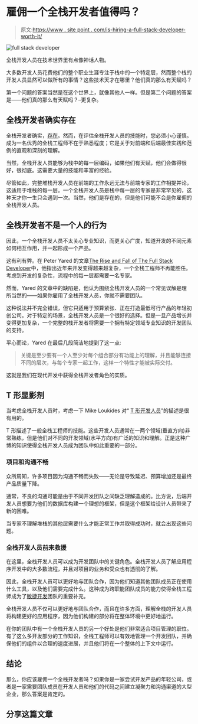 # 雇佣一个全栈开发者值得吗？

> 原文:[https://www . site point . com/is-hiring-a-full-stack-developer-worth-it/](https://www.sitepoint.com/is-hiring-a-full-stack-developer-worth-it/)

![full stack developer](../Images/683e3fd5a9453bd6ca66cb8f9a5e9666.png)

全栈开发人员在技术世界里有点像神话人物。

大多数开发人员花费他们的整个职业生涯专注于栈中的一个特定层，然而整个栈的开发人员显然可以做所有的事情？这些技术天才在哪里？他们真的那么有天赋吗？

第一个问题的答案当然是在这个世界上，就像其他人一样。但是第二个问题的答案是——他们真的那么有天赋吗？–更复杂。

## 全栈开发者确实存在

全栈开发者确实，[存在](http://www.toptal.com/full-stack)。然而，在评估全栈开发人员的技能时，您必须小心谨慎。成为一名优秀的全栈工程师不在于熟悉程度；它是关于对前端和后端最佳实践和范例的直观和深刻的理解。

当然，全栈开发人员能够为栈中的每一层编码，如果他们有天赋，他们会做得很好，很彻底。这需要大量的技能和丰富的经验。

尽管如此，完整堆栈开发人员在前端的工作永远无法与前端专家的工作相提并论，这适用于堆栈的每一层。一个全栈开发人员是栈中每一层的专家是非常罕见的，这种天才你一生只会遇到一次。当然，他们是存在的，但是他们可能不会是你雇佣的全栈开发人员。

## 全栈开发者不是一个人的行为

因此，一个全栈开发人员不太关心专业知识，而更关心广度，知道开发的不同元素如何相互作用，并一起形成一个产品。

这有利有弊。在 Peter Yared 的文章[The Rise and Fall of The Full Stack Developer](http://techcrunch.com/2014/11/08/the-rise-and-fall-of-the-full-stack-developer/)中，他指出近年来开发变得越来越复杂，一个全栈工程师不再能胜任。考虑到开发的复杂性，流程中的每一层都需要一名专家。

然而，Yared 的文章中的缺陷是，他认为围绕全栈开发人员的一个常见误解是理所当然的——如果你雇用了全栈开发人员，你就不需要团队。

这种说法并不完全错误，但它只适用于预算紧张、正在打造最低可行产品的年轻初创公司。对于特定的场景，全栈开发人员是一个很好的选择。但是一旦产品增长并变得更加复杂，一个完整的栈开发者将需要一个拥有特定领域专业知识的开发团队的支持。

平心而论，Yared 在最后几段简洁地提到了这一点:

> 关键是至少要有一个人至少对每个组合部分有功能上的理解，并且能够连接不同的层次，与每个专家一起工作，这样一个特性才能被实际交付。

这就是我们在现代开发中获得全栈开发者角色的实质。

## T 形显影剂

当考虑全栈开发人员时，考虑一下 Mike Loukides 对“ [T 形开发人员](http://radar.oreilly.com/2014/04/full-stack-developers.html)”的描述是很有用的。

T 形描述了一般全栈工程师的技能。这些开发人员通常在一两个领域(垂直方向)非常熟练，但是他们对不同的开发领域(水平方向)有广泛的知识和理解。正是这种广博的知识使得全栈开发人员成为团队中如此重要的一部分。

### 项目和沟通不畅

众所周知，许多项目因为沟通不畅而失败——无论是导致延迟、预算增加还是最终产品质量下降。

通常，不良的沟通可能是由于不同开发团队之间缺乏理解造成的。比方说，后端开发人员想要为他们的数据库构建一个理想的框架，但是这个框架给设计人员带来了新的困难。

当专家不理解堆栈的其他层需要什么才能正常工作并取得成功时，就会出现这些问题。

### 全栈开发人员前来救援

在这里，全栈开发人员可以成为开发团队中的关键角色。全栈开发人员了解应用程序开发中的大多数流程，并且对项目的业务和受众也有透彻的了解。

因此，全栈开发人员可以更好地与团队合作，因为他们知道其他团队成员正在使用什么工具，以及他们需要完成什么。这种成为跨职能团队成员的能力使得全栈工程师成为了[敏捷开发](https://www.sitepoint.com/love-agile/)团队的重要补充。

全栈开发人员不仅可以更好地与团队合作，而且在许多方面，理解全栈的开发人员将构建更好的应用程序，因为他们构建的部分将在整体环境中更好地运行。

在你的团队中有一个全栈开发人员的另一个好处是他们非常适合项目管理的职位。有了这么多开发部分的工作知识，全栈工程师可以有效地管理一个开发团队，并确保他们的组件以合理的速度进展，并且他们将在一个整体的上下文中运行。

## 结论

那么，你应该雇佣一个全栈开发者吗？如果你是一家尝试开发产品的年轻公司，或者是一家需要团队成员在开发人员和他们的代码之间建立凝聚力和沟通渠道的大型企业，那么答案是肯定的。

## 分享这篇文章